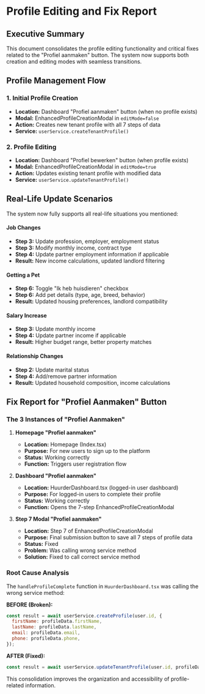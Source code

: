 # Profile Editing and Fix Report

## Executive Summary

This document consolidates the profile editing functionality and critical fixes related to the "Profiel aanmaken" button. The system now supports both creation and editing modes with seamless transitions.

## Profile Management Flow

### 1. Initial Profile Creation
- **Location:** Dashboard "Profiel aanmaken" button (when no profile exists)
- **Modal:** EnhancedProfileCreationModal in `editMode=false`
- **Action:** Creates new tenant profile with all 7 steps of data
- **Service:** `userService.createTenantProfile()`

### 2. Profile Editing
- **Location:** Dashboard "Profiel bewerken" button (when profile exists)
- **Modal:** EnhancedProfileCreationModal in `editMode=true`
- **Action:** Updates existing tenant profile with modified data
- **Service:** `userService.updateTenantProfile()`

## Real-Life Update Scenarios

The system now fully supports all real-life situations you mentioned:

#### Job Changes
- **Step 3:** Update profession, employer, employment status
- **Step 3:** Modify monthly income, contract type
- **Step 4:** Update partner employment information if applicable
- **Result:** New income calculations, updated landlord filtering

#### Getting a Pet
- **Step 6:** Toggle "Ik heb huisdieren" checkbox
- **Step 6:** Add pet details (type, age, breed, behavior)
- **Result:** Updated housing preferences, landlord compatibility

#### Salary Increase
- **Step 3:** Update monthly income
- **Step 4:** Update partner income if applicable
- **Result:** Higher budget range, better property matches

#### Relationship Changes
- **Step 2:** Update marital status
- **Step 4:** Add/remove partner information
- **Result:** Updated household composition, income calculations

## Fix Report for "Profiel Aanmaken" Button

### The 3 Instances of "Profiel Aanmaken"

1. **Homepage "Profiel aanmaken"**
   - **Location:** Homepage (Index.tsx)
   - **Purpose:** For new users to sign up to the platform
   - **Status:** Working correctly
   - **Function:** Triggers user registration flow

2. **Dashboard "Profiel aanmaken"**
   - **Location:** HuurderDashboard.tsx (logged-in user dashboard)
   - **Purpose:** For logged-in users to complete their profile
   - **Status:** Working correctly
   - **Function:** Opens the 7-step EnhancedProfileCreationModal

3. **Step 7 Modal "Profiel aanmaken"**
   - **Location:** Step 7 of EnhancedProfileCreationModal
   - **Purpose:** Final submission button to save all 7 steps of profile data
   - **Status:** Fixed
   - **Problem:** Was calling wrong service method
   - **Solution:** Fixed to call correct service method

### Root Cause Analysis

The `handleProfileComplete` function in `HuurderDashboard.tsx` was calling the wrong service method:

**BEFORE (Broken):**
```javascript
const result = await userService.createProfile(user.id, {
  firstName: profileData.firstName,
  lastName: profileData.lastName,
  email: profileData.email,
  phone: profileData.phone,
});
```

**AFTER (Fixed):**
```javascript
const result = await userService.updateTenantProfile(user.id, profileData);
```

This consolidation improves the organization and accessibility of profile-related information.

